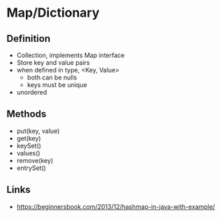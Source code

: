 # Map/Dictionary

## Definition

- Collection, implements Map interface
- Store key and value pairs
- when defined in type, <Key, Value>
  - both can be nulls
  - keys must be unique
- unordered

## Methods

- put(key, value)
- get(key)
- keySet()
- values()
- remove(key)
- entrySet()

## Links

- https://beginnersbook.com/2013/12/hashmap-in-java-with-example/
